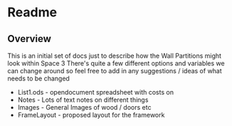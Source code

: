 # Readme

## Overview

This is an initial set of docs just to describe how the Wall Partitions might look within Space 3
There's quite a few different options and variables we can change around so feel free to add in any suggestions / ideas of what needs to be changed

  * List1.ods - opendocument spreadsheet with costs on
  * Notes - Lots of text notes on different things
  * Images - General Images of wood / doors etc
  * FrameLayout - proposed layout for the framework
